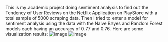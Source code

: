 This is my academic project doing sentiment analysis to find out the Tendency of User Reviews on the Netflix Application on PlayStore with a total sample of 5000 scraping data.
Then I tried to enter a model for sentiment analysis using the data with the Naive Bayes and Random Forest models each having an accuracy of 0.77 and 0.76.
Here are some visualization results:
![image](https://github.com/user-attachments/assets/90fea06b-a961-40ba-9d65-340f1e96ddb1)
![image](https://github.com/user-attachments/assets/2603a374-4462-4c8d-84c2-54f3bb62f0d1)
